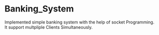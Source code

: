 # Banking_System
Implemented simple banking system with the help of socket Programming.
It support multpliple Clients Simultaneously.
